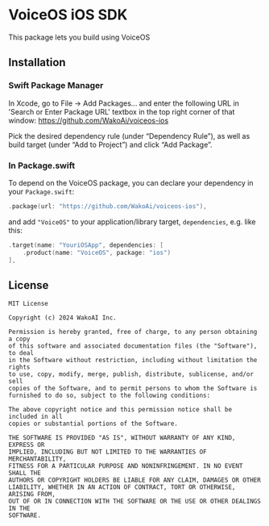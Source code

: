# VoiceOS iOS SDK

This package lets you build using VoiceOS

## Installation

### Swift Package Manager

In Xcode, go to File -> Add Packages... and enter the following URL in 'Search or Enter Package URL' textbox in the top right corner of that window: https://github.com/WakoAi/voiceos-ios

Pick the desired dependency rule (under “Dependency Rule”), as well as build target (under “Add to Project”) and click “Add Package”.

### In Package.swift

To depend on the VoiceOS package, you can declare your dependency in your `Package.swift`:

```swift
.package(url: "https://github.com/WakoAi/voiceos-ios"),
```

and add `"VoiceOS"` to your application/library target, `dependencies`, e.g. like this:

```swift
.target(name: "YouriOSApp", dependencies: [
    .product(name: "VoiceOS", package: "ios")
],
```

## License


```
MIT License

Copyright (c) 2024 WakoAI Inc.

Permission is hereby granted, free of charge, to any person obtaining a copy
of this software and associated documentation files (the "Software"), to deal
in the Software without restriction, including without limitation the rights
to use, copy, modify, merge, publish, distribute, sublicense, and/or sell
copies of the Software, and to permit persons to whom the Software is
furnished to do so, subject to the following conditions:

The above copyright notice and this permission notice shall be included in all
copies or substantial portions of the Software.

THE SOFTWARE IS PROVIDED "AS IS", WITHOUT WARRANTY OF ANY KIND, EXPRESS OR
IMPLIED, INCLUDING BUT NOT LIMITED TO THE WARRANTIES OF MERCHANTABILITY,
FITNESS FOR A PARTICULAR PURPOSE AND NONINFRINGEMENT. IN NO EVENT SHALL THE
AUTHORS OR COPYRIGHT HOLDERS BE LIABLE FOR ANY CLAIM, DAMAGES OR OTHER
LIABILITY, WHETHER IN AN ACTION OF CONTRACT, TORT OR OTHERWISE, ARISING FROM,
OUT OF OR IN CONNECTION WITH THE SOFTWARE OR THE USE OR OTHER DEALINGS IN THE
SOFTWARE.
```